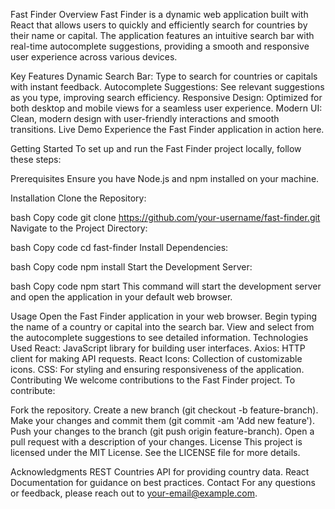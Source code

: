 Fast Finder
Overview
Fast Finder is a dynamic web application built with React that allows users to quickly and efficiently search for countries by their name or capital. The application features an intuitive search bar with real-time autocomplete suggestions, providing a smooth and responsive user experience across various devices.

Key Features
Dynamic Search Bar: Type to search for countries or capitals with instant feedback.
Autocomplete Suggestions: See relevant suggestions as you type, improving search efficiency.
Responsive Design: Optimized for both desktop and mobile views for a seamless user experience.
Modern UI: Clean, modern design with user-friendly interactions and smooth transitions.
Live Demo
Experience the Fast Finder application in action here.

Getting Started
To set up and run the Fast Finder project locally, follow these steps:

Prerequisites
Ensure you have Node.js and npm installed on your machine.

Installation
Clone the Repository:

bash
Copy code
git clone https://github.com/your-username/fast-finder.git
Navigate to the Project Directory:

bash
Copy code
cd fast-finder
Install Dependencies:

bash
Copy code
npm install
Start the Development Server:

bash
Copy code
npm start
This command will start the development server and open the application in your default web browser.

Usage
Open the Fast Finder application in your web browser.
Begin typing the name of a country or capital into the search bar.
View and select from the autocomplete suggestions to see detailed information.
Technologies Used
React: JavaScript library for building user interfaces.
Axios: HTTP client for making API requests.
React Icons: Collection of customizable icons.
CSS: For styling and ensuring responsiveness of the application.
Contributing
We welcome contributions to the Fast Finder project. To contribute:

Fork the repository.
Create a new branch (git checkout -b feature-branch).
Make your changes and commit them (git commit -am 'Add new feature').
Push your changes to the branch (git push origin feature-branch).
Open a pull request with a description of your changes.
License
This project is licensed under the MIT License. See the LICENSE file for more details.

Acknowledgments
REST Countries API for providing country data.
React Documentation for guidance on best practices.
Contact
For any questions or feedback, please reach out to your-email@example.com.

